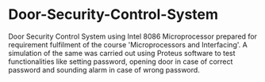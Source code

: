 # Door-Security-Control-System
Door Security Control System using Intel 8086 Microprocessor prepared for requirement fulfilment of the course 'Microprocessors and Interfacing'.
A simulation of the same was carried out using Proteus software to test functionalities like setting password, opening door in case of correct password and sounding alarm in case of wrong password.

